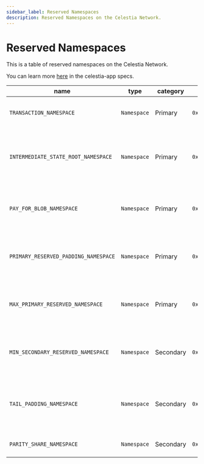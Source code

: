```yaml
---
sidebar_label: Reserved Namespaces
description: Reserved Namespaces on the Celestia Network.
---
```


# Reserved Namespaces

This is a table of reserved namespaces on the Celestia Network.

You can learn more
[here](https://celestiaorg.github.io/celestia-app/specs/namespace.html#reserved-namespaces)
in the celestia-app specs.

<!-- markdownlint-disable MD013 -->

| name | type | category | value | description |
| ---- | ---- | -------- | ----- | ----------- |
| `TRANSACTION_NAMESPACE` | `Namespace` | Primary | `0x0000000000000000000000000000000000000000000000000000000001` | Namespace for ordinary Cosmos SDK transactions. |
| `INTERMEDIATE_STATE_ROOT_NAMESPACE` | `Namespace` | Primary | `0x0000000000000000000000000000000000000000000000000000000002` | Namespace for intermediate state roots (not currently utilized). |
| `PAY_FOR_BLOB_NAMESPACE` | `Namespace` | Primary | `0x0000000000000000000000000000000000000000000000000000000004` | Namespace for transactions that contain a PayForBlob. |
| `PRIMARY_RESERVED_PADDING_NAMESPACE` | `Namespace` | Primary | `0x00000000000000000000000000000000000000000000000000000000FF` | Namespace for padding after all primary reserved namespaces. |
| `MAX_PRIMARY_RESERVED_NAMESPACE` | `Namespace` | Primary | `0x00000000000000000000000000000000000000000000000000000000FF` | Namespace for the highest primary reserved namespace. |
| `MIN_SECONDARY_RESERVED_NAMESPACE` | `Namespace` | Secondary | `0xFFFFFFFFFFFFFFFFFFFFFFFFFFFFFFFFFFFFFFFFFFFFFFFFFFFFFFFF00` | Namespace for the lowest secondary reserved namespace. |
| `TAIL_PADDING_NAMESPACE` | `Namespace` | Secondary | `0xFFFFFFFFFFFFFFFFFFFFFFFFFFFFFFFFFFFFFFFFFFFFFFFFFFFFFFFFFE` | Namespace for padding after all blobs to fill up the original data square. |
| `PARITY_SHARE_NAMESPACE` | `Namespace` | Secondary | `0xFFFFFFFFFFFFFFFFFFFFFFFFFFFFFFFFFFFFFFFFFFFFFFFFFFFFFFFFFF` | Namespace for parity shares. |

<!-- markdownlint-enable MD013 -->

